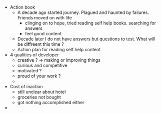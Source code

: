 - Action book
	- A decade  ago started journey. Plagued and haunted by failures. Friends moved on with life
		- clinging on to hope, tried reading self help books. searching for answers
		- feel good content
	- Decade later I do not have answers but questions to test. What will be diffreent this time ?
	- Action plan for reading self help content
- 4 qualities of developer
	- creative ? -> making or improving things
	- curious and competitive
	- motivated ?
	- proud of your work ?
	-
- Cost of inaction
	- still unclear about hotel
	- groceries not bought
	- got nothing accomplished either
-